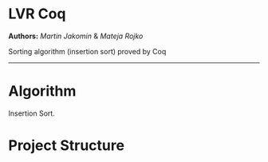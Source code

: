 LVR Coq
=======

**Authors:** _Martin Jakomin_ & _Mateja Rojko_

Sorting algorithm (insertion sort) proved by Coq

___


# Algorithm

Insertion Sort.

# Project Structure